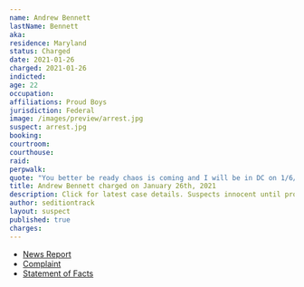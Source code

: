 ```yaml
---
name: Andrew Bennett
lastName: Bennett
aka:
residence: Maryland
status: Charged
date: 2021-01-26
charged: 2021-01-26
indicted:
age: 22
occupation:
affiliations: Proud Boys
jurisdiction: Federal
image: /images/preview/arrest.jpg
suspect: arrest.jpg
booking:
courtroom:
courthouse:
raid:
perpwalk:
quote: "You better be ready chaos is coming and I will be in DC on 1/6/2021 fighting for my freedom!"
title: Andrew Bennett charged on January 26th, 2021
description: Click for latest case details. Suspects innocent until proven guilty.
author: seditiontrack
layout: suspect
published: true
charges:
---
```

- [News Report](https://baltimore.cbslocal.com/2021/01/26/andrew-ryan-bennet-columbia-maryland-man-linked-us-capitol-riots/)
- [Complaint](https://www.justice.gov/file/1360786/download)
- [Statement of Facts](https://www.justice.gov/file/1360786/download)
